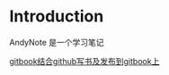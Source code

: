 # Introduction

AndyNote 是一个学习笔记


[gitbook结合github写书及发布到gitbook上](https://blog.csdn.net/kuangshp128/article/details/80714353)